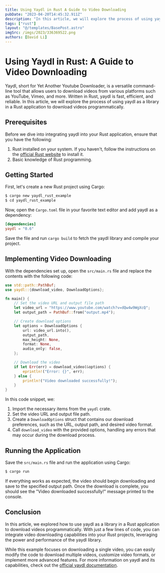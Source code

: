 ```yaml
---
title: Using Yaydl in Rust A Guide to Video Downloading
pubDate: "2023-04-20T14:45:32.911Z"
description: "In this article, we will explore the process of using yaydl as a library in a Rust application to download videos programmatically."
tags: ["rust"]
layout: "@/templates/BasePost.astro"
imgSrc: /imgs/2023/336369522.png
authors: [David Li]
---
```

# Using Yaydl in Rust: A Guide to Video Downloading

Yaydl, short for Yet Another Youtube Downloader, is a versatile command-line tool that allows users to download videos from various platforms such as YouTube, Vimeo, and more. Written in Rust, yaydl is fast, efficient, and reliable. In this article, we will explore the process of using yaydl as a library in a Rust application to download videos programmatically.

## Prerequisites

Before we dive into integrating yaydl into your Rust application, ensure that you have the following:

1. Rust installed on your system. If you haven't, follow the instructions on the [official Rust website](https://www.rust-lang.org/tools/install) to install it.
2. Basic knowledge of Rust programming.

## Getting Started

First, let's create a new Rust project using Cargo:

```sh
$ cargo new yaydl_rust_example
$ cd yaydl_rust_example
```

Now, open the `Cargo.toml` file in your favorite text editor and add yaydl as a dependency:

```toml
[dependencies]
yaydl = "0.6"
```

Save the file and run `cargo build` to fetch the yaydl library and compile your project.

## Implementing Video Downloading

With the dependencies set up, open the `src/main.rs` file and replace the contents with the following code:

```rust
use std::path::PathBuf;
use yaydl::{download_video, DownloadOptions};

fn main() {
    // Set the video URL and output file path
    let video_url = "https://www.youtube.com/watch?v=dQw4w9WgXcQ";
    let output_path = PathBuf::from("output.mp4");

    // Create download options
    let options = DownloadOptions {
        url: video_url.into(),
        output_path,
        max_height: None,
        format: None,
        audio_only: false,
    };

    // Download the video
    if let Err(err) = download_video(&options) {
        eprintln!("Error: {}", err);
    } else {
        println!("Video downloaded successfully!");
    }
}
```

In this code snippet, we:

1. Import the necessary items from the `yaydl` crate.
2. Set the video URL and output file path.
3. Create a `DownloadOptions` struct that contains our download preferences, such as the URL, output path, and desired video format.
4. Call `download_video` with the provided options, handling any errors that may occur during the download process.

## Running the Application

Save the `src/main.rs` file and run the application using Cargo:

```sh
$ cargo run
```

If everything works as expected, the video should begin downloading and save to the specified output path. Once the download is complete, you should see the "Video downloaded successfully!" message printed to the console.

## Conclusion

In this article, we explored how to use yaydl as a library in a Rust application to download videos programmatically. With just a few lines of code, you can integrate video downloading capabilities into your Rust projects, leveraging the power and performance of the yaydl library.

While this example focuses on downloading a single video, you can easily modify the code to download multiple videos, customize video formats, or implement more advanced features. For more information on yaydl and its capabilities, check out the [official yaydl documentation](https://docs.rs/yaydl).
